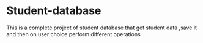 # Student-database
This is a complete project of student database that get student data ,save it and then on user choice perform different operations
